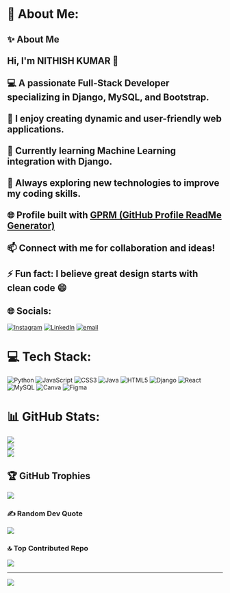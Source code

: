 # 💫 About Me:
## ✨ About Me<br><br>Hi, I'm **NITHISH KUMAR** 👋  <br><br>💻 A passionate Full-Stack Developer specializing in **Django**, **MySQL**, and **Bootstrap**.  <br><br>🚀 I enjoy creating dynamic and user-friendly web applications.  <br><br>🎯 Currently learning **Machine Learning** integration with Django.  <br><br>🌱 Always exploring new technologies to improve my coding skills.  <br><br>🌐 Profile built with [GPRM (GitHub Profile ReadMe Generator)](https://gprm.itsvg.in)  <br><br>📫 Connect with me for collaboration and ideas!  <br><br>⚡ Fun fact: I believe great design starts with clean code 😄<br>


## 🌐 Socials:
[![Instagram](https://img.shields.io/badge/Instagram-%23E4405F.svg?logo=Instagram&logoColor=white)](https://instagram.com/https://www.instagram.com/nithish____04/) [![LinkedIn](https://img.shields.io/badge/LinkedIn-%230077B5.svg?logo=linkedin&logoColor=white)](https://linkedin.com/in/https://www.linkedin.com/in/nithishkumar204/) [![email](https://img.shields.io/badge/Email-D14836?logo=gmail&logoColor=white)](mailto:nithishkumar75980@gmail.com) 

# 💻 Tech Stack:
![Python](https://img.shields.io/badge/python-3670A0?style=plastic&logo=python&logoColor=ffdd54) ![JavaScript](https://img.shields.io/badge/javascript-%23323330.svg?style=plastic&logo=javascript&logoColor=%23F7DF1E) ![CSS3](https://img.shields.io/badge/css3-%231572B6.svg?style=plastic&logo=css3&logoColor=white) ![Java](https://img.shields.io/badge/java-%23ED8B00.svg?style=plastic&logo=openjdk&logoColor=white) ![HTML5](https://img.shields.io/badge/html5-%23E34F26.svg?style=plastic&logo=html5&logoColor=white) ![Django](https://img.shields.io/badge/django-%23092E20.svg?style=plastic&logo=django&logoColor=white) ![React](https://img.shields.io/badge/react-%2320232a.svg?style=plastic&logo=react&logoColor=%2361DAFB) ![MySQL](https://img.shields.io/badge/mysql-4479A1.svg?style=plastic&logo=mysql&logoColor=white) ![Canva](https://img.shields.io/badge/Canva-%2300C4CC.svg?style=plastic&logo=Canva&logoColor=white) ![Figma](https://img.shields.io/badge/figma-%23F24E1E.svg?style=plastic&logo=figma&logoColor=white)
# 📊 GitHub Stats:
![](https://github-readme-stats.vercel.app/api?username=nithishkumar204&theme=dark&hide_border=false&include_all_commits=true&count_private=false)<br/>
![](https://nirzak-streak-stats.vercel.app/?user=nithishkumar204&theme=dark&hide_border=false)<br/>
![](https://github-readme-stats.vercel.app/api/top-langs/?username=nithishkumar204&theme=dark&hide_border=false&include_all_commits=true&count_private=false&layout=compact)

## 🏆 GitHub Trophies
![](https://github-profile-trophy.vercel.app/?username=nithishkumar204&theme=transparent&no-frame=false&no-bg=true&margin-w=4)

### ✍️ Random Dev Quote
![](https://quotes-github-readme.vercel.app/api?type=horizontal&theme=gruvbox)

### 🔝 Top Contributed Repo
![](https://github-contributor-stats.vercel.app/api?username=nithishkumar204&limit=5&theme=dark&combine_all_yearly_contributions=true)

---
[![](https://visitcount.itsvg.in/api?id=nithishkumar204&icon=10&color=5)](https://visitcount.itsvg.in)

<!-- Proudly created with GPRM ( https://gprm.itsvg.in ) -->
